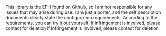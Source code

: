 This library is the EFI I found on Github, so I am not responsible for any issues that may arise during use.
I am just a porter, and the self description documents clearly state the configuration requirements. 
According to the requirements, you can try it out yourself.
If infringement is involved, please contact for deletion
If infringement is involved, please contact for deletion
